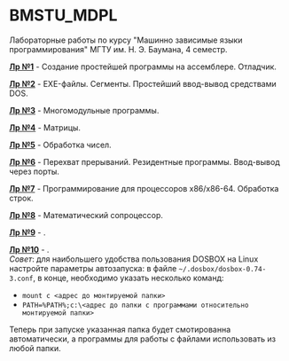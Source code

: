 # BMSTU_MDPL
Лабораторные работы по курсу "Машинно зависимые языки программирования" МГТУ им. Н. Э. Баумана, 4 семестр. 

[__Лр №1__](https://github.com/HanSoloCh/BMSTU_MDPL/tree/main/lab_1) - Создание простейшей программы на ассемблере. Отладчик.<br>

[__Лр №2__](https://github.com/HanSoloCh/BMSTU_MDPL/tree/main/lab_2) - EXE-файлы. Сегменты. Простейший ввод-вывод средствами DOS.<br>

[__Лр №3__](https://github.com/HanSoloCh/BMSTU_MDPL/tree/main/lab_3) - Многомодульные программы.<br>

[__Лр №4__](https://github.com/HanSoloCh/BMSTU_MDPL/tree/main/lab_4) - Матрицы.<br>

[__Лр №5__](https://github.com/HanSoloCh/BMSTU_MDPL/tree/main/lab_5) - Обработка чисел.<br>

[__Лр №6__](https://github.com/HanSoloCh/BMSTU_MDPL/tree/main/lab_6) - Перехват прерываний. Резидентные программы. Ввод-вывод через порты.<br>

[__Лр №7__](https://github.com/HanSoloCh/BMSTU_MDPL/tree/main/lab_7) - Программирование для процессоров x86/x86-64. Обработка строк.<br>

[__Лр №8__](https://github.com/HanSoloCh/BMSTU_MDPL/tree/main/lab_8) - Математический сопроцессор.<br>

[__Лр №9__](https://github.com/HanSoloCh/BMSTU_MDPL/tree/main/lab_9) - .<br>

[__Лр №10__](https://github.com/HanSoloCh/BMSTU_MDPL/tree/main/lab_10) - .<br>
*Совет*: для наибольшего удобства пользования DOSBOX на Linux настройте параметры автозапуска: в файле `~/.dosbox/dosbox-0.74-3.conf`, в конце, необходимо указать несколько команд:
- `mount c <адрес до монтируемой папки>`
- `PATH=%PATH%;c:\<адрес до папки с программами относительно монтируемой папки>`

Теперь при запуске указанная папка будет смотированна автоматически, а программы для работы с файлами использовать из любой папки.
